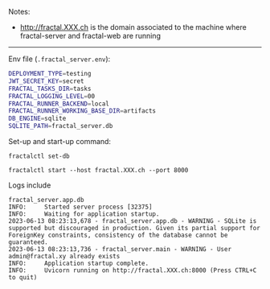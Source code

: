 Notes:
* http://fractal.XXX.ch is the domain associated to the machine where fractal-server and fractal-web are running

---

Env file (`.fractal_server.env`):
```bash
DEPLOYMENT_TYPE=testing
JWT_SECRET_KEY=secret
FRACTAL_TASKS_DIR=tasks
FRACTAL_LOGGING_LEVEL=00
FRACTAL_RUNNER_BACKEND=local
FRACTAL_RUNNER_WORKING_BASE_DIR=artifacts
DB_ENGINE=sqlite
SQLITE_PATH=fractal_server.db
```

Set-up and start-up command:
```
fractalctl set-db

fractalctl start --host fractal.XXX.ch --port 8000
```

Logs include
```
fractal_server.app.db
INFO:     Started server process [32375]
INFO:     Waiting for application startup.
2023-06-13 08:23:13,678 - fractal_server.app.db - WARNING - SQLite is supported but discouraged in production. Given its partial support for ForeignKey constraints, consistency of the database cannot be guaranteed.
2023-06-13 08:23:13,736 - fractal_server.main - WARNING - User admin@fractal.xy already exists
INFO:     Application startup complete.
INFO:     Uvicorn running on http://fractal.XXX.ch:8000 (Press CTRL+C to quit)
```

